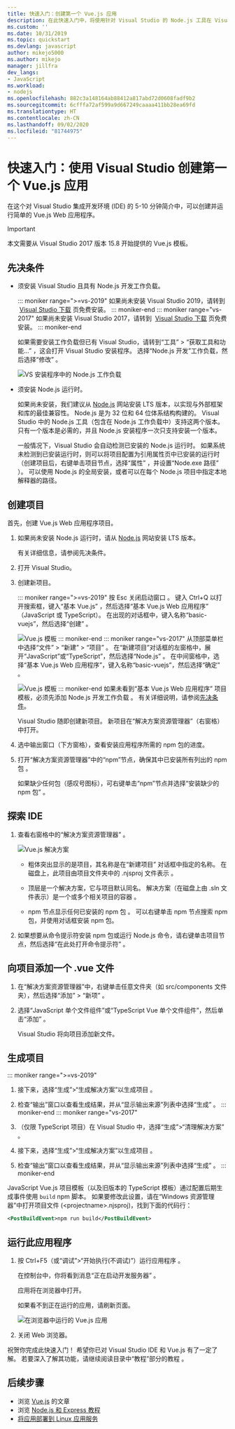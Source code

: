 ```yaml
---
title: 快速入门：创建第一个 Vue.js 应用
description: 在此快速入门中，将使用针对 Visual Studio 的 Node.js 工具在 Visual Studio 中创建 Vue.js 应用
ms.custom: ''
ms.date: 10/31/2019
ms.topic: quickstart
ms.devlang: javascript
author: mikejo5000
ms.author: mikejo
manager: jillfra
dev_langs:
- JavaScript
ms.workload:
- nodejs
ms.openlocfilehash: 882c3a148164ab88412a817abd72d0608fadf9b2
ms.sourcegitcommit: 6cfffa72af599a9d667249caaaa411bb28ea69fd
ms.translationtype: HT
ms.contentlocale: zh-CN
ms.lasthandoff: 09/02/2020
ms.locfileid: "81744975"
---
```

# <a name="quickstart-use-visual-studio-to-create-your-first-vuejs-app"></a>快速入门：使用 Visual Studio 创建第一个 Vue.js 应用

在这个对 Visual Studio 集成开发环境 (IDE) 的 5-10 分钟简介中，可以创建并运行简单的 Vue.js Web 应用程序。

> [!IMPORTANT]
> 本文需要从 Visual Studio 2017 版本 15.8 开始提供的 Vue.js 模板。

## <a name="prerequisites"></a>先决条件

* 须安装 Visual Studio 且具有 Node.js 开发工作负载。

    ::: moniker range=">=vs-2019"
    如果尚未安装 Visual Studio 2019，请转到  [Visual Studio 下载](https://visualstudio.microsoft.com/downloads/) 页免费安装。
    ::: moniker-end
    ::: moniker range="vs-2017"
    如果尚未安装 Visual Studio 2017，请转到  [Visual Studio 下载](https://visualstudio.microsoft.com/downloads/) 页免费安装。
    ::: moniker-end

    如果需要安装工作负载但已有 Visual Studio，请转到“工具”   > “获取工具和功能...”  ，这会打开 Visual Studio 安装程序。 选择“Node.js 开发”工作负载，然后选择“修改”   。

    ![VS 安装程序中的 Node.js 工作负载](../ide/media/quickstart-nodejs-workload.png)

* 须安装 Node.js 运行时。

    如果尚未安装，我们建议从 [Node.js](https://nodejs.org/en/download/) 网站安装 LTS 版本，以实现与外部框架和库的最佳兼容性。 Node.js 是为 32 位和 64 位体系结构构建的。 Visual Studio 中的 Node.js 工具（包含在 Node.js 工作负载中）支持这两个版本。 只有一个版本是必需的，并且 Node.js 安装程序一次只支持安装一个版本。
    
    一般情况下，Visual Studio 会自动检测已安装的 Node.js 运行时。 如果系统未检测到已安装运行时，则可以将项目配置为引用属性页中已安装的运行时（创建项目后，右键单击项目节点，选择“属性”  ，并设置“Node.exe 路径”  ）。 可以使用 Node.js 的全局安装，或者可以在每个 Node.js 项目中指定本地解释器的路径。 

## <a name="create-a-project"></a>创建项目

首先，创建 Vue.js Web 应用程序项目。

1. 如果尚未安装 Node.js 运行时，请从 [Node.js](https://nodejs.org/en/download/) 网站安装 LTS 版本。

    有关详细信息，请参阅先决条件。

1. 打开 Visual Studio。

1. 创建新项目。

    ::: moniker range=">=vs-2019"
    按 Esc 关闭启动窗口  。 键入 Ctrl+Q  以打开搜索框，键入“基本 Vue.js”  ，然后选择“基本 Vue.js Web 应用程序”  （JavaScript 或 TypeScript）。 在出现的对话框中，键入名称“basic-vuejs”，然后选择“创建”   。

    ![Vue.js 模板](../javascript/media/vs-2019/vuejs-template.png)
    ::: moniker-end
    ::: moniker range="vs-2017"
    从顶部菜单栏中选择“文件”   > “新建”   > “项目”  。 在“新建项目”对话框的左窗格中，展开“JavaScript”或“TypeScript”，然后选择“Node.js”     。 在中间窗格中，选择“基本 Vue.js Web 应用程序”，键入名称“basic-vuejs”，然后选择“确定”    。

    ![Vue.js 模板](../javascript/media/vuejs-template.png)
    ::: moniker-end
    如果未看到“基本 Vue.js Web 应用程序”  项目模板，必须先添加 Node.js 开发工作负载  。 有关详细说明，请参阅[先决条件](#prerequisites)。

    Visual Studio 随即创建新项目。 新项目在“解决方案资源管理器”（右窗格）中打开。

1. 选中输出窗口（下方窗格），查看安装应用程序所需的 npm 包的进度。

1. 打开“解决方案资源管理器”中的“npm”节点，确保其中已安装所有列出的 npm 包  。

    如果缺少任何包（感叹号图标），可右键单击“npm”节点并选择“安装缺少的 npm 包”   。

## <a name="explore-the-ide"></a>探索 IDE

1. 查看右窗格中的“解决方案资源管理器”  。

     ![Vue.js 解决方案](../javascript/media/vuejs-solution.png)

   - 粗体突出显示的是项目，其名称是在“新建项目”  对话框中指定的名称。 在磁盘上，此项目由项目文件夹中的 .njsproj 文件表示  。

   - 顶层是一个解决方案，它与项目默认同名。 解决方案（在磁盘上由 .sln 文件表示）是一个或多个相关项目的容器  。

   - npm 节点显示任何已安装的 npm 包  。 可以右键单击 npm 节点搜索 npm 包，并使用对话框安装 npm 包。

2. 如果想要从命令提示符安装 npm 包或运行 Node.js 命令，请右键单击项目节点，然后选择“在此处打开命令提示符”  。

## <a name="add-a-vue-file-to-the-project"></a>向项目添加一个 .vue 文件

1. 在“解决方案资源管理器”中，右键单击任意文件夹（如 src/components 文件夹），然后选择“添加” > “新项”    。

1. 选择“JavaScript 单个文件组件”或“TypeScript Vue 单个文件组件”，然后单击“添加”    。

    Visual Studio 将向项目添加新文件。

## <a name="build-the-project"></a>生成项目

::: moniker range=">=vs-2019"
1. 接下来，选择“生成”>“生成解决方案”以生成项目   。

1. 检查“输出”窗口以查看生成结果，并从“显示输出来源”列表中选择“生成”    。
::: moniker-end
::: moniker range="vs-2017"
1. （仅限 TypeScript 项目）在 Visual Studio 中，选择“生成”>“清理解决方案”   。

1. 接下来，选择“生成”>“生成解决方案”以生成项目   。

1. 检查“输出”窗口以查看生成结果，并从“显示输出来源”列表中选择“生成”    。
::: moniker-end

JavaScript Vue.js 项目模板（以及旧版本的 TypeScript 模板）通过配置后期生成事件使用 `build` npm 脚本。 如果要修改此设置，请在“Windows 资源管理器”中打开项目文件 (\<projectname\>.njsproj)，找到下面的代码行：

```xml
<PostBuildEvent>npm run build</PostBuildEvent>
```

## <a name="run-the-application"></a>运行此应用程序

1. 按 Ctrl+F5（或“调试”>“开始执行(不调试)”）运行应用程序    。

   在控制台中，你将看到消息“正在启动开发服务器”  。

   应用将在浏览器中打开。
   
   如果看不到正在运行的应用，请刷新页面。

   ![在浏览器中运行的 Vue.js 应用](../javascript/media/vuejs-running-app.png)

1. 关闭 Web 浏览器。

祝贺你完成此快速入门！ 希望你已对 Visual Studio IDE 和 Vue.js 有了一定了解。 若要深入了解其功能，请继续阅读目录中“教程”部分的教程  。

## <a name="next-steps"></a>后续步骤

- 浏览 [Vue.js](create-application-with-vuejs.md) 的文章
- 浏览 [Node.js 和 Express 教程](tutorial-nodejs.md)
- [将应用部署到 Linux 应用服务](../javascript/publish-nodejs-app-azure.md)